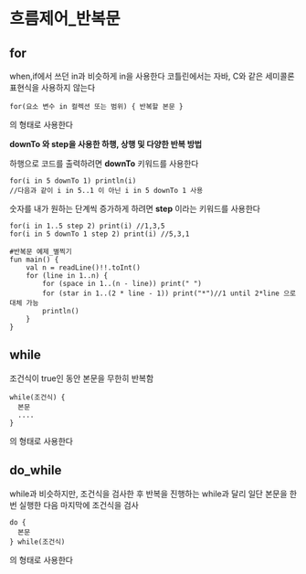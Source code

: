 흐름제어_반복문
===============

## for
when,if에서 쓰던 in과 비슷하게 in을 사용한다
코틀린에서는 자바, C와 같은 세미콜론 표현식을 사용하지 않는다
```
for(요소 변수 in 컬렉션 또는 범위) { 반복할 본문 }
```
의 형태로 사용한다
   

__downTo 와 step을 사용한 하행, 상행 및 다양한 반복 방법__   

하행으로 코드를 출력하려면 __downTo__ 키워드를 사용한다
```
for(i in 5 downTo 1) println(i)
//다음과 같이 i in 5..1 이 아닌 i in 5 downTo 1 사용
```
   
숫자를 내가 원하는 단계씩 증가하게 하려면 __step__ 이라는 키워드를 사용한다
```
for(i in 1..5 step 2) print(i) //1,3,5
for(i in 5 downTo 1 step 2) print(i) //5,3,1

#반복문 예제_별찍기
fun main() {
    val n = readLine()!!.toInt()
    for (line in 1..n) {
        for (space in 1..(n - line)) print(" ")
        for (star in 1..(2 * line - 1)) print("*")//1 until 2*line 으로 대체 가능
        println()
    }
}
```

## while
조건식이 true인 동안 본문을 무한히 반복함
```
while(조건식) {
  본문
  ....
}
```   
의 형태로 사용한다

do_while
--------
while과 비슷하지만, 조건식을 검사한 후 반복을 진행하는 while과 달리 일단 본문을 한번 실행한 다음 마지막에 조건식을 검사
```
do {
  본문
} while(조건식)
```
의 형태로 사용한다

